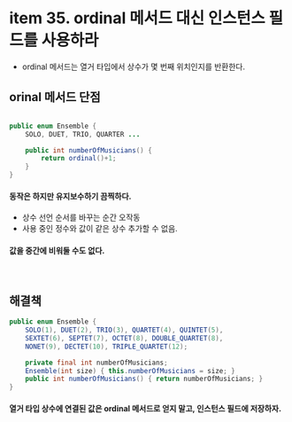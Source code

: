 # item 35. ordinal 메서드 대신 인스턴스 필드를 사용하라

- ordinal 메서드는 열거 타입에서 상수가 몇 번째 위치인지를 반환한다.

## orinal 메서드 단점
```java

public enum Ensemble {
	SOLO, DUET, TRIO, QUARTER ...

	public int numberOfMusicians() {
		return ordinal()+1;
	}
}
```
#### 동작은 하지만 유지보수하기 끔찍하다.
- 상수 선언 순서를 바꾸는 순간 오작동
- 사용 중인 정수와 값이 같은 상수 추가할 수 없음.
#### 값을 중간에 비워둘 수도 없다.

<br/>

## 해결책
```java
public enum Ensemble {
    SOLO(1), DUET(2), TRIO(3), QUARTET(4), QUINTET(5),
    SEXTET(6), SEPTET(7), OCTET(8), DOUBLE_QUARTET(8),
    NONET(9), DECTET(10), TRIPLE_QUARTET(12);

    private final int numberOfMusicians;
    Ensemble(int size) { this.numberOfMusicians = size; }
    public int numberOfMusicians() { return numberOfMusicians; }
}
```
#### 열거 타입 상수에 연결된 값은 ordinal 메서드로 얻지 말고, 인스턴스 필드에 저장하자.
